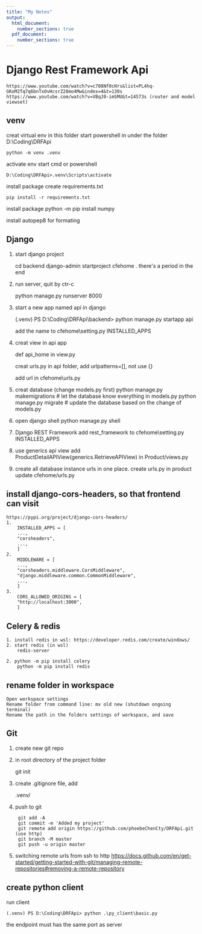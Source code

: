 ```yaml
---
title: "My Notes"
output:
  html_document:
    number_sections: true
  pdf_document:
    number_sections: true
---
```


# Django Rest Framework Api
    https://www.youtube.com/watch?v=c708Nf0cHrs&list=PL4hq-GKoM2Tq7q6bnTxOvHcsrZ28mo4Mw&index=4&t=130s
    https://www.youtube.com/watch?v=VBqJ0-imSMU&t=14573s (router and model viewset)

## venv 
creat virtual env in this folder
start powershell in under the folder D:\Coding\DRFApi

    python -m venv .venv

activate env
start cmd or powershell

    D:\Coding\DRFApi>.venv\Scripts\activate

install package
create requirements.txt

    pip install -r requirements.txt

install package
    python -m pip install numpy

install autopep8 for formating

## Django
1. start django project

    cd backend
    django-admin startproject cfehome .
    there's a period in the end

2. run server, quit by ctr-c

    python manage.py runserver 8000

3. start a new app named api in django

    (.venv) PS D:\Coding\DRFApi\backend> python manage.py startapp api

    add the name to cfehome\setting.py INSTALLED_APPS
    
4. creat view in api app

    def api_home in view.py
    
    creat urls.py in api folder, add urlpatterns=[], not use {}

    add url in cfehome\urls.py

5. creat database (change models.py first)
    python manage.py makemigrations # let the database know everything in models.py
    python manage.py migrate # update the database based on the change of models.py

6. open django shell
    python manage.py shell

7. Django REST Framework
    add rest_framework to cfehome\setting.py INSTALLED_APPS

8. use generics api view
    add ProductDetailAPIView(generics.RetrieveAPIView) in Product/views.py

9. create all database instance urls in one place.
    create urls.py in product
    update cfehome/urls.py

## install django-cors-headers, so that frontend can visit
    https://pypi.org/project/django-cors-headers/
    1. 
        INSTALLED_APPS = [
        ...,
        "corsheaders",
        ...,
        ]
    2. 
        MIDDLEWARE = [
        ...,
        "corsheaders.middleware.CorsMiddleware",
        "django.middleware.common.CommonMiddleware",
        ...,
        ]
    3. 
        CORS_ALLOWED_ORIGINS = [
        "http://localhost:3000",
        ]

## Celery & redis
    1. install redis in wsl: https://developer.redis.com/create/windows/
    2. start redis (in wsl)
        redis-server

    2. python -m pip install celery
        python -m pip install redis
    
## rename folder in workspace

    Open workspace settings
    Rename folder from command line: mv old new (shutdown ongoing terminal)
    Rename the path in the folders settings of workspace, and save

## Git
1. create new git repo
2. in root directory of the project folder
    
    git init
3. create .gitignore file, add 

    .venv/
4. push to git

        git add -A
        git commit -m 'Added my project'
        git remote add origin https://github.com/phoebeChenCty/DRFApi.git (use http)
        git branch -M master
        git push -u origin master
5. switching remote urls from ssh to http
https://docs.github.com/en/get-started/getting-started-with-git/managing-remote-repositories#removing-a-remote-repository

## create python client
run client

    (.venv) PS D:\Coding\DRFApi> python .\py_client\basic.py

the endpoint must has the same port as server